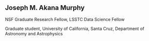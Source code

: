 ## Joseph M. Akana Murphy

NSF Graduate Research Fellow, LSSTC Data Science Fellow
 
Graduate student, University of California, Santa Cruz, Department of Astronomy and Astrophysics 